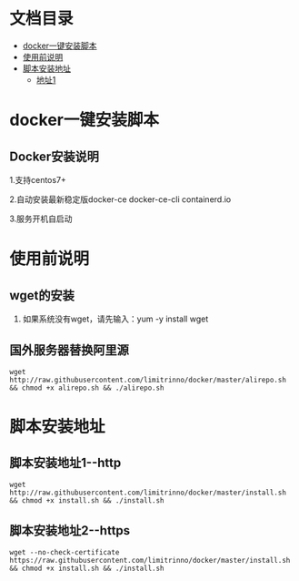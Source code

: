# 文档目录
 * [docker一键安装脚本](#docker一键安装脚本)
 * [使用前说明](#使用前说明)
 * [脚本安装地址](#脚本安装地址)
    * [地址1](#脚本安装地址1--http)

# docker一键安装脚本

## Docker安装说明
1.支持centos7+

2.自动安装最新稳定版docker-ce docker-ce-cli containerd.io

3.服务开机自启动

# 使用前说明

## wget的安装

1. 如果系统没有wget，请先输入：yum -y install wget

## 国外服务器替换阿里源

```
wget http://raw.githubusercontent.com/limitrinno/docker/master/alirepo.sh && chmod +x alirepo.sh && ./alirepo.sh
```



#  脚本安装地址

## 脚本安装地址1--http

```
wget http://raw.githubusercontent.com/limitrinno/docker/master/install.sh && chmod +x install.sh && ./install.sh
```

## 脚本安装地址2--https

```
wget --no-check-certificate https://raw.githubusercontent.com/limitrinno/docker/master/install.sh && chmod +x install.sh && ./install.sh
```

